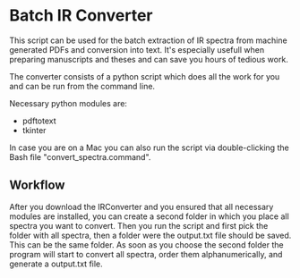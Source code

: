 # Batch IR Converter

This script can be used for the batch extraction of IR spectra from machine generated PDFs and conversion into text. It's especially usefull when preparing manuscripts and theses and can save you hours of tedious work.

The converter consists of a python script which does all the work for you and can be run from the command line.

Necessary python modules are:

- pdftotext
- tkinter

In case you are on a Mac you can also run the script via double-clicking the Bash file "convert_spectra.command".

## Workflow

After you download the IRConverter and you ensured that all necessary modules are installed, you can create a second folder in which you place all spectra you want to convert. Then you run the script and first pick the folder with all spectra, then a folder were the output.txt file should be saved. This can be the same folder. As soon as you choose the second folder the program will start to convert all spectra, order them alphanumerically, and generate a output.txt file.

